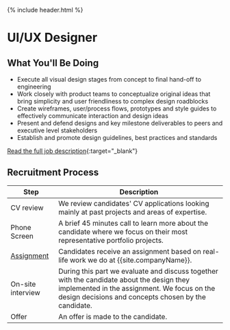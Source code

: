 {% include header.html %}

# UI/UX Designer 

## What You'll Be Doing 

- Execute all visual design stages from concept to final hand-off to engineering
- Work closely with product teams to conceptualize original ideas that bring simplicity and user friendliness to complex design roadblocks
- Create wireframes, user/process flows, prototypes and style guides to effectively communicate interaction and design ideas
- Present and defend designs and key milestone deliverables to peers and executive level stakeholders
- Establish and promote design guidelines, best practices and standards

[Read the full job description](https://glispaconnect.workable.com/j/6F4A9929BE){:target="_blank"}

## Recruitment Process

| Step | Description |
|---|---|
| CV review | We review candidates' CV applications looking mainly at past projects and areas of expertise. |
| Phone Screen | A brief 45 minutes call to learn more about the candidate where we focus on their most representative portfolio projects.
| [Assignment](/assignment.md) | Candidates receive an assignment based on real-life work we do at {{site.companyName}}. |
| On-site interview | During this part we evaluate and discuss together with the candidate about the design they implemented in the assignment. We focus on the design decisions and concepts chosen by the candidate. |
| Offer | An offer is made to the candidate. |

